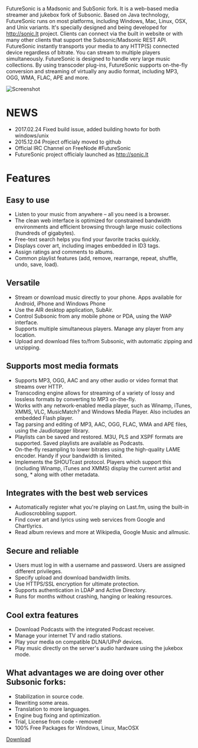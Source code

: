FutureSonic is a Madsonic and SubSonic fork. It is a web-based media streamer and jukebox fork of Subsonic. Based on Java technology, FutureSonic runs on most platforms, including Windows, Mac, Linux, OSX, and Unix variants. It's specially designed and being developed for http://sonic.lt project. Clients can connect via the built in website or with many other clients that support the Subsonic/Madsonic REST API. FutureSonic instantly transports your media to any HTTP(S) connected device regardless of bitrate. You can stream to multiple players simultaneously. FutureSonic is designed to handle very large music collections. By using transcoder plug-ins, FutureSonic supports on-the-fly conversion and streaming of virtually any audio format, including MP3, OGG, WMA, FLAC, APE and more.

![Screenshot](https://raw.githubusercontent.com/FutureSonic/FutureSonic-Server/master/futuresonic.png)


# NEWS
* 2017.02.24 Fixed build issue, added building howto for both windows/unix
* 2015.12.04 Project officialy moved to github
* Official IRC Channel on FreeNode #FutureSonic
* FutureSonic project officialy launched as http://sonic.lt

# Features

## Easy to use
* Listen to your music from anywhere – all you need is a browser.
* The clean web interface is optimized for constrained bandwidth environments and efficient browsing through large music collections (hundreds of gigabytes).
* Free-text search helps you find your favorite tracks quickly.
* Displays cover art, including images embedded in ID3 tags.
* Assign ratings and comments to albums.
* Common playlist features (add, remove, rearrange, repeat, shuffle, undo, save, load).

## Versatile
* Stream or download music directly to your phone. Apps available for Android, iPhone and Windows Phone
* Use the AIR desktop application, SubAir.
* Control Subsonic from any mobile phone or PDA, using the WAP interface.
* Supports multiple simultaneous players. Manage any player from any location.
* Upload and download files to/from Subsonic, with automatic zipping and unzipping.

## Supports most media formats
* Supports MP3, OGG, AAC and any other audio or video format that streams over HTTP.
* Transcoding engine allows for streaming of a variety of lossy and lossless formats by converting to MP3 on-the-fly.
* Works with any network-enabled media player, such as Winamp, iTunes, XMMS, VLC, MusicMatch? and Windows Media Player. Also includes an embedded Flash player.
* Tag parsing and editing of MP3, AAC, OGG, FLAC, WMA and APE files, using the Jaudiotagger library.
* Playlists can be saved and restored. M3U, PLS and XSPF formats are supported. Saved playlists are available as Podcasts.
* On-the-fly resampling to lower bitrates using the high-quality LAME encoder. Handy if your bandwidth is limited.
* Implements the SHOUTcast protocol. Players which support this (including Winamp, iTunes and XMMS) display the current artist and song, * along with other metadata.

## Integrates with the best web services
* Automatically register what you're playing on Last.fm, using the built-in Audioscrobbling support.
* Find cover art and lyrics using web services from Google and Chartlyrics.
* Read album reviews and more at Wikipedia, Google Music and allmusic.

## Secure and reliable
* Users must log in with a username and password. Users are assigned different privileges.
* Specify upload and download bandwidth limits.
* Use HTTPS/SSL encryption for ultimate protection.
* Supports authentication in LDAP and Active Directory.
* Runs for months without crashing, hanging or leaking resources.

## Cool extra features
* Download Podcasts with the integrated Podcast receiver.
* Manage your internet TV and radio stations.
* Play your media on compatible DLNA/UPnP devices.
* Play music directly on the server's audio hardware using the jukebox mode.

## What advantages we are doing over other Subsonic forks:
* Stabilization in source code.
* Rewriting some areas.
* Translation to more languages.
* Engine bug fixing and optimization.
* Trial, License from code - removed!
* 100% Free Packages for Windows, Linux, MacOSX


[Download](https://drive.google.com/folderview?id=0BwVo9KteHKELVTNTT0JfMnZBVXc&usp=sharing)

